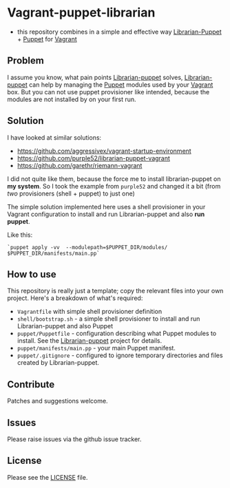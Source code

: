 # Vagrant-puppet-librarian
- this repository combines in a simple and effective way [Librarian-Puppet] + [Puppet] for [Vagrant]

## Problem
I assume you know, what pain points [Librarian-puppet] solves, [Librarian-puppet] can help by managing the [Puppet] modules used by your [Vagrant] box. But you can not use puppet provisioner like intended, because the modules are not installed by on your first run.


## Solution

I have looked at similar solutions:

  - https://github.com/aggressivex/vagrant-startup-environment
  - https://github.com/purple52/librarian-puppet-vagrant
  - https://github.com/garethr/riemann-vagrant

I did not quite like them, because the force me to install librarian-puppet on **my system**.
So I took the example from `purple52` and changed it a bit (from _two_ provisioners (shell + puppet) to just one)

The simple solution implemented here uses a shell provisioner in your Vagrant
configuration to install and run Librarian-puppet and also **run puppet**.

Like this:

    `puppet apply -vv  --modulepath=$PUPPET_DIR/modules/ $PUPPET_DIR/manifests/main.pp`

## How to use

This repository is really just a template; copy the relevant files into your
own project. Here's a breakdown of what's required:

* `Vagrantfile` with simple shell provisioner definition
* `shell/bootstrap.sh` - a simple shell provisioner to install and run Librarian-puppet and also Puppet
* `puppet/Puppetfile` - configuration describing what Puppet modules to install. See the
[Librarian-puppet](https://github.com/rodjek/librarian-puppet) project for details.
* `puppet/manifests/main.pp` - your main Puppet manifest.
* `puppet/.gitignore` - configured to ignore temporary directories and files created by Librarian-puppet.

## Contribute

Patches and suggestions welcome.

## Issues

Please raise issues via the github issue tracker.

## License

Please see the [LICENSE](https://github.com/mindreframer/vagrant-puppet-librarian/blob/master/LICENSE)
file.


[Vagrant]: http://vagrantup.com
[Puppet]: http://puppetlabs.com
[Librarian-Puppet]: https://github.com/rodjek/librarian-puppet
